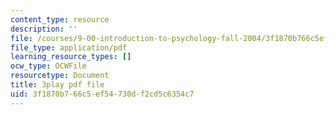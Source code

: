 ```yaml
---
content_type: resource
description: ''
file: /courses/9-00-introduction-to-psychology-fall-2004/3f1870b766c5ef54730df2cd5c6354c7_10508.pdf
file_type: application/pdf
learning_resource_types: []
ocw_type: OCWFile
resourcetype: Document
title: 3play pdf file
uid: 3f1870b7-66c5-ef54-730d-f2cd5c6354c7
---
```

